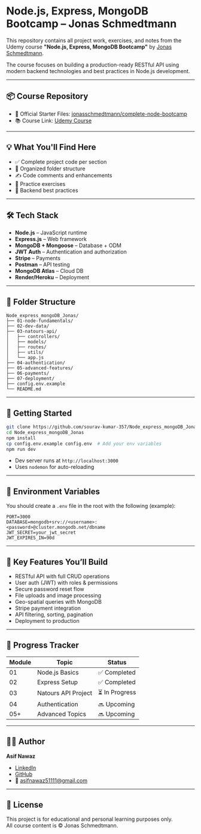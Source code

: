 # Node.js, Express, MongoDB Bootcamp – Jonas Schmedtmann

This repository contains all project work, exercises, and notes from the Udemy course **"Node.js, Express, MongoDB Bootcamp"** by [Jonas Schmedtmann](https://www.udemy.com/course/nodejs-express-mongodb-bootcamp/).

The course focuses on building a production-ready RESTful API using modern backend technologies and best practices in Node.js development.

---

## 📦 Course Repository

- 🔗 Official Starter Files: [jonasschmedtmann/complete-node-bootcamp](https://github.com/jonasschmedtmann/complete-node-bootcamp)
- 📚 Course Link: [Udemy Course](https://www.udemy.com/course/nodejs-express-mongodb-bootcamp)

---

## 💡 What You'll Find Here

- ✅ Complete project code per section
- 📁 Organized folder structure
- ✍️ Code comments and enhancements
- 🔁 Practice exercises
- 🧠 Backend best practices

---

## 🛠️ Tech Stack

- **Node.js** – JavaScript runtime
- **Express.js** – Web framework
- **MongoDB + Mongoose** – Database + ODM
- **JWT Auth** – Authentication and authorization
- **Stripe** – Payments
- **Postman** – API testing
- **MongoDB Atlas** – Cloud DB
- **Render/Heroku** – Deployment

---

## 📁 Folder Structure

```
Node_express_mongoDB_Jonas/
├── 01-node-fundamentals/
├── 02-dev-data/
├── 03-natours-api/
│   ├── controllers/
│   ├── models/
│   ├── routes/
│   ├── utils/
│   └── app.js
├── 04-authentication/
├── 05-advanced-features/
├── 06-payments/
├── 07-deployment/
├── config.env.example
└── README.md
```

---

## 🚀 Getting Started

```bash
git clone https://github.com/sourav-kumar-357/Node_express_mongoDB_Jonas.git
cd Node_express_mongoDB_Jonas
npm install
cp config.env.example config.env  # Add your env variables
npm run dev
```

- Dev server runs at `http://localhost:3000`
- Uses `nodemon` for auto-reloading

---

## 🔐 Environment Variables

You should create a `.env` file in the root with the following (example):

```
PORT=3000
DATABASE=mongodb+srv://<username>:<password>@cluster.mongodb.net/dbname
JWT_SECRET=your_jwt_secret
JWT_EXPIRES_IN=90d
```

---

## 🎯 Key Features You’ll Build

- RESTful API with full CRUD operations
- User auth (JWT) with roles & permissions
- Secure password reset flow
- File uploads and image processing
- Geo-spatial queries with MongoDB
- Stripe payment integration
- API filtering, sorting, pagination
- Deployment to production

---

## 📍 Progress Tracker

| Module | Topic | Status |
|--------|-------|--------|
| 01 | Node.js Basics | ✅ Completed |
| 02 | Express Setup | ✅ Completed |
| 03 | Natours API Project | ⏳ In Progress |
| 04 | Authentication | 🔜 Upcoming |
| 05+ | Advanced Topics | 🔜 Upcoming |

---

## 🙋‍♂️ Author

**Asif Nawaz**  
- [LinkedIn](https://www.linkedin.com/in/asif-nawaz-4741b6329)  
- [GitHub](https://github.com/asif-nawaz01)  
- 📧 asifnawaz51111@gmail.com

---

## 📄 License

This project is for educational and personal learning purposes only.  
All course content is © Jonas Schmedtmann.
